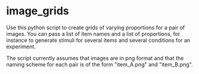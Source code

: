 # image_grids
Use this python script to create grids of varying proportions for a pair of images. 
You can pass a list of item names and a list of proportions, for instance to generate stimuli for several items and several conditions for an experiment. 

The script currently assumes that images are in png format and that the naming scheme for each pair is of the form "item_A.png" and "item_B.png". 

